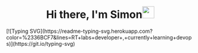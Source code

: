 <h1 align="center">Hi there, I'm Simon<img src="https://github.com/blackcater/blackcater/raw/main/images/Hi.gif"/ height="32" width="32"></h1>
[![Typing SVG](https://readme-typing-svg.herokuapp.com?color=%2336BCF7&lines=RT+labs+developer+,+currently+learning+devops)](https://git.io/typing-svg)
<!--
- 🔭 I’m currently working on ...
- 🌱 I’m currently learning ...
- 👯 I’m looking to collaborate on ...
- 🤔 I’m looking for help with ...
- 💬 Ask me about ...
- 📫 How to reach me: ...
- 😄 Pronouns: ...
- ⚡ Fun fact: ...
-->

